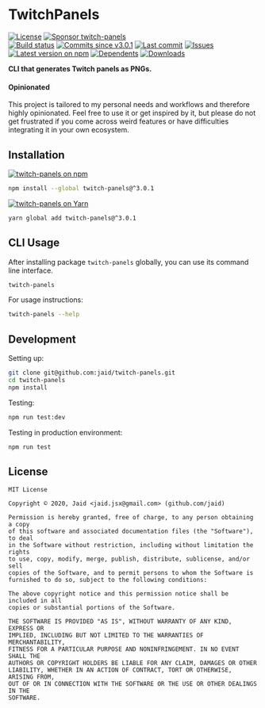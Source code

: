 # TwitchPanels


<a href="https://raw.githubusercontent.com/jaid/twitch-panels/master/license.txt"><img src="https://img.shields.io/github/license/jaid/twitch-panels?style=flat-square" alt="License"/></a> <a href="https://github.com/sponsors/jaid"><img src="https://img.shields.io/badge/<3-Sponsor-FF45F1?style=flat-square" alt="Sponsor twitch-panels"/></a>  
<a href="https://actions-badge.atrox.dev/jaid/twitch-panels/goto"><img src="https://img.shields.io/endpoint.svg?style=flat-square&url=https%3A%2F%2Factions-badge.atrox.dev%2Fjaid%2Ftwitch-panels%2Fbadge" alt="Build status"/></a> <a href="https://github.com/jaid/twitch-panels/commits"><img src="https://img.shields.io/github/commits-since/jaid/twitch-panels/v3.0.1?style=flat-square&logo=github" alt="Commits since v3.0.1"/></a> <a href="https://github.com/jaid/twitch-panels/commits"><img src="https://img.shields.io/github/last-commit/jaid/twitch-panels?style=flat-square&logo=github" alt="Last commit"/></a> <a href="https://github.com/jaid/twitch-panels/issues"><img src="https://img.shields.io/github/issues/jaid/twitch-panels?style=flat-square&logo=github" alt="Issues"/></a>  
<a href="https://npmjs.com/package/twitch-panels"><img src="https://img.shields.io/npm/v/twitch-panels?style=flat-square&logo=npm&label=latest%20version" alt="Latest version on npm"/></a> <a href="https://github.com/jaid/twitch-panels/network/dependents"><img src="https://img.shields.io/librariesio/dependents/npm/twitch-panels?style=flat-square&logo=npm" alt="Dependents"/></a> <a href="https://npmjs.com/package/twitch-panels"><img src="https://img.shields.io/npm/dm/twitch-panels?style=flat-square&logo=npm" alt="Downloads"/></a>

**CLI that generates Twitch panels as PNGs.**

#### Opinionated

This project is tailored to my personal needs and workflows and therefore highly opinionated. Feel free to use it or get inspired by it, but please do not get frustrated if you come across weird features or have difficulties integrating it in your own ecosystem.




## Installation
<a href="https://npmjs.com/package/twitch-panels"><img src="https://img.shields.io/badge/npm-twitch--panels-C23039?style=flat-square&logo=npm" alt="twitch-panels on npm"/></a>
```bash
npm install --global twitch-panels@^3.0.1
```
<a href="https://yarnpkg.com/package/twitch-panels"><img src="https://img.shields.io/badge/Yarn-twitch--panels-2F8CB7?style=flat-square&logo=yarn&logoColor=white" alt="twitch-panels on Yarn"/></a>
```bash
yarn global add twitch-panels@^3.0.1
```













## CLI Usage
After installing package `twitch-panels` globally, you can use its command line interface.
```bash
twitch-panels
```
For usage instructions:
```bash
twitch-panels --help
```




## Development



Setting up:
```bash
git clone git@github.com:jaid/twitch-panels.git
cd twitch-panels
npm install
```
Testing:
```bash
npm run test:dev
```
Testing in production environment:
```bash
npm run test
```


## License
```text
MIT License

Copyright © 2020, Jaid <jaid.jsx@gmail.com> (github.com/jaid)

Permission is hereby granted, free of charge, to any person obtaining a copy
of this software and associated documentation files (the "Software"), to deal
in the Software without restriction, including without limitation the rights
to use, copy, modify, merge, publish, distribute, sublicense, and/or sell
copies of the Software, and to permit persons to whom the Software is
furnished to do so, subject to the following conditions:

The above copyright notice and this permission notice shall be included in all
copies or substantial portions of the Software.

THE SOFTWARE IS PROVIDED "AS IS", WITHOUT WARRANTY OF ANY KIND, EXPRESS OR
IMPLIED, INCLUDING BUT NOT LIMITED TO THE WARRANTIES OF MERCHANTABILITY,
FITNESS FOR A PARTICULAR PURPOSE AND NONINFRINGEMENT. IN NO EVENT SHALL THE
AUTHORS OR COPYRIGHT HOLDERS BE LIABLE FOR ANY CLAIM, DAMAGES OR OTHER
LIABILITY, WHETHER IN AN ACTION OF CONTRACT, TORT OR OTHERWISE, ARISING FROM,
OUT OF OR IN CONNECTION WITH THE SOFTWARE OR THE USE OR OTHER DEALINGS IN THE
SOFTWARE.
```
